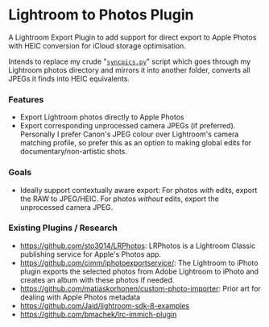 # Lightroom to Photos Plugin

A Lightroom Export Plugin to add support for direct export to Apple Photos with HEIC conversion for iCloud storage optimisation. 

Intends to replace my crude "[`syncpics.py`](./syncpics/syncpics.py)" script which goes through my Lightroom photos directory and mirrors it into another folder, converts all JPEGs it finds into HEIC equivalents.

### Features

* Export Lightroom photos directly to Apple Photos
* Export corresponding unprocessed camera JPEGs (if preferred). Personally I prefer Canon's JPEG colour over Lightroom's camera matching profile, so prefer this as an option to making global edits for documentary/non-artistic shots.

### Goals

* Ideally support contextually aware export: For photos _with_ edits, export the RAW to JPEG/HEIC. For photos _without_ edits, export the unprocessed camera JPEG.

### Existing Plugins / Research

* https://github.com/sto3014/LRPhotos: LRPhotos is a Lightroom Classic publishing service for Apple's Photos app.
* https://github.com/cimm/iphotoexportservice/: The Lightroom to iPhoto plugin exports the selected photos from Adobe Lightroom to iPhoto and creates an album with these photos if needed.
* https://github.com/matiaskorhonen/custom-photo-importer: Prior art for dealing with Apple Photos metadata
* https://github.com/Jaid/lightroom-sdk-8-examples
* https://github.com/bmachek/lrc-immich-plugin
